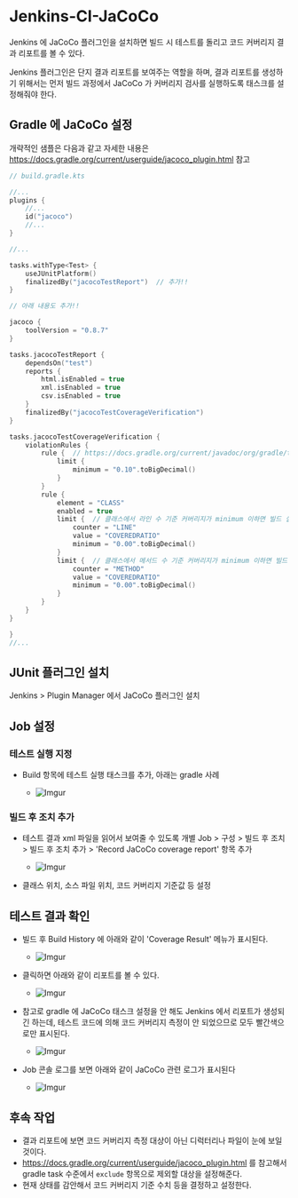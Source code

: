 # Jenkins-CI-JaCoCo

Jenkins 에 JaCoCo 플러그인을 설치하면 빌드 시 테스트를 돌리고 코드 커버리지 결과 리포트를 볼 수 있다.

Jenkins 플러그인은 단지 결과 리포트를 보여주는 역할을 하며, 결과 리포트를 생성하기 위해서는 먼저 빌드 과정에서 JaCoCo 가 커버리지 검사를 실행하도록 태스크를 설정해줘야 한다.

## Gradle 에 JaCoCo 설정

개략적인 샘플은 다음과 같고 자세한 내용은 https://docs.gradle.org/current/userguide/jacoco_plugin.html 참고

```kotlin
// build.gradle.kts

//...
plugins {
    //...
    id("jacoco")
    //...
}

//...

tasks.withType<Test> {
    useJUnitPlatform()
    finalizedBy("jacocoTestReport")  // 추가!!
}

// 아래 내용도 추가!!

jacoco {
    toolVersion = "0.8.7"
}

tasks.jacocoTestReport {
    dependsOn("test")
    reports {
        html.isEnabled = true
        xml.isEnabled = true
        csv.isEnabled = true
    }
    finalizedBy("jacocoTestCoverageVerification")
}

tasks.jacocoTestCoverageVerification {
    violationRules {
        rule {  // https://docs.gradle.org/current/javadoc/org/gradle/testing/jacoco/tasks/rules/JacocoViolationRule.html 참고. element 를 지정하지 않으면 프로젝트 전체 대상
            limit {
                minimum = "0.10".toBigDecimal()
            }
        }
        rule {
            element = "CLASS"
            enabled = true
            limit {  // 클래스에서 라인 수 기준 커버리지가 minimum 이하면 빌드 실패 처리
                counter = "LINE"
                value = "COVEREDRATIO"
                minimum = "0.00".toBigDecimal()
            }
            limit {  // 클래스에서 메서드 수 기준 커버리지가 minimum 이하면 빌드 실패 처리
                counter = "METHOD"
                value = "COVEREDRATIO"
                minimum = "0.00".toBigDecimal()
            }
        }
    }
}

}
//...
```


## JUnit 플러그인 설치

Jenkins > Plugin Manager 에서 JaCoCo 플러그인 설치

## Job 설정

### 테스트 실행 지정

- Build 항목에 테스트 실행 태스크를 추가, 아래는 gradle 사례

  - ![Imgur](https://i.imgur.com/Y0CJDxk.png)

### 빌드 후 조치 추가

- 테스트 결과 xml 파일을 읽어서 보여줄 수 있도록 개별 Job > 구성 > 빌드 후 조치 > 빌드 후 조치 추가 > 'Record JaCoCo coverage report' 항목 추가

  - ![Imgur](https://i.imgur.com/BJrB42d.png)

- 클래스 위치, 소스 파일 위치, 코드 커버리지 기준값 등 설정


## 테스트 결과 확인

- 빌드 후 Build History 에 아래와 같이 'Coverage Result' 메뉴가 표시된다.

  - ![Imgur](https://i.imgur.com/AgsMWuy.png)

- 클릭하면 아래와 같이 리포트를 볼 수 있다.

  - ![Imgur](https://i.imgur.com/3RLWwsu.png)

- 참고로 gradle 에 JaCoCo 태스크 설정을 안 해도 Jenkins 에서 리포트가 생성되긴 하는데, 테스트 코드에 의해 코드 커버리지 측정이 안 되었으므로 모두 빨간색으로만 표시된다.

  - ![Imgur](https://i.imgur.com/aAz56O2.png)

- Job 콘솔 로그를 보면 아래와 같이 JaCoCo 관련 로그가 표시된다

  - ![Imgur](https://i.imgur.com/iMOBQ9t.png)


## 후속 작업

- 결과 리포트에 보면 코드 커버리지 측정 대상이 아닌 디럭터리나 파일이 눈에 보일 것이다.
- https://docs.gradle.org/current/userguide/jacoco_plugin.html 를 참고해서 gradle task 수준에서 `exclude` 항목으로 제외할 대상을 설정해준다.
- 현재 상태를 감안해서 코드 커버리지 기준 수치 등을 결정하고 설정한다.

